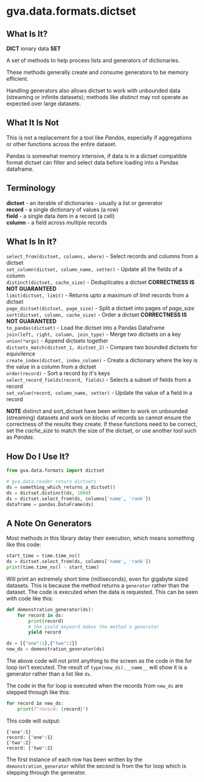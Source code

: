 # gva.data.formats.dictset

## What Is It?

**DICT** ionary  data **SET**

A set of methods to help process lists and generators of dictionaries.

These methods generally create and consume generators to be memory efficient.

Handling generators also allows dictset to work with unbounded data (streaming or
infinite datasets); methods like _distinct_ may not operate as expected over large
datasets.

## What It Is Not

This is not a replacement for a tool like _Pandas_, especially if aggregations or
other functions across the entire dataset.

Pandas is somewhat memory intensive, if data is in a dictset compatible format
dictset can filter and select data before loading into a Pandas dataframe.

## Terminology

**dictset** - an iterable of dictionaries - usually a list or generator    
**record** - a single dictionary of values (a row)  
**field** - a single data item in a record (a cell)  
**column** - a field across multiple records   

## What Is In It?

`select_from(dictset, columns, where)` - Select records and columns from a dictset    
`set_column(dictset, column_name, setter)` - Update all the fields of a column    
`distinct(dictset, cache_size)` - Deduplicates a dictset **CORRECTNESS IS NOT GUARANTEED**   
`limit(dictset, limit)` - Returns upto a maximum of _limit_ records from a dictset   
`page_dictset(dictset, page_size)` - Split a dictset into pages of _page_size_  
`sort(dictset, column, cache_size)` - Order a dictset **CORRECTNESS IS NOT GUARANTEED**   
`to_pandas(dictset)` - Load the dictset into a Pandas Dataframe  
`join(left, right, column, join_type)` - Merge two dictsets on a key  
`union(*args)` - Append dictsets together   
`dictsets_match(dictset_1, dictset_2)` - Compare two bounded dictsets for equivilence  
`create_index(dictset, index_column)` - Create a dictionary where the key is the value in a column from a dictset     
`order(record)` - Sort a record by it's keys    
`select_record_fields(record, fields)` - Selects a subset of fields from a record   
`set_value(record, column_name, setter)` - Update the value of a field in a record   


**NOTE** distinct and sort_dictset have been written to work on unbounded (streaming) datasets and 
work on blocks of records so cannot ensure the correctness of the results they create. If these functions
need to be correct, set the _cache_size_ to match the size of the dictset, or use another tool
such as _Pandas_.

## How Do I Use It?

~~~python
from gva.data.formats import dictset

# gva.data.reader return dictsets
ds = something_which_returns_a_dictset()
ds = dictset.distinct(ds, 1000)
ds = dictset.select_from(ds, columns['name', 'rank'])
dataframe = pandas.DataFrame(ds)
~~~

## A Note On Generators

Most methods in this library delay their execution, which means something like this code:

~~~python
start_time = time.time_ns()
ds = dictset.select_from(ds, columns['name', 'rank'])
print(time.time_ns() - start_time)
~~~

Will print an extremely short time (milliseconds), even for gigabyte sized datasets. This
is because the method returns a `generator` rather than the dataset. The code is executed
when the data is requested. This can be seen with code like this:

~~~python
def demonstration_generator(ds):
    for record in ds:
        print(record)
        # the yield keyword makes the method a generator
        yield record

ds = [{"one":1},{"two":2}]
new_ds = demonstration_generator(ds)
~~~

The above code will not print anything to the screen as the code in the for loop isn't executed.
The result of `type(new_ds).__name__` will show it is a generator rather than a list like `ds`.

The code in the for loop is executed when the records from `new_ds` are stepped through like this:

~~~python
for record in new_ds:
    print(f"record: {record}")
~~~

This code will output:

~~~
{'one':1}
record: {'one':1}
{'two':2}
record: {'two':2}
~~~

The first instance of each row has been written by the `demonstration_generator` whilst the second
is from the for loop which is stepping through the generator.